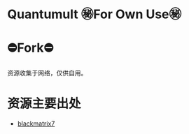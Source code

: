 # Quantumult ㊙For Own Use㊙
# ⛔Fork⛔
资源收集于网络，仅供自用。
# 资源主要出处
- [blackmatrix7](https://github.com/blackmatrix7/ios_rule_script)
